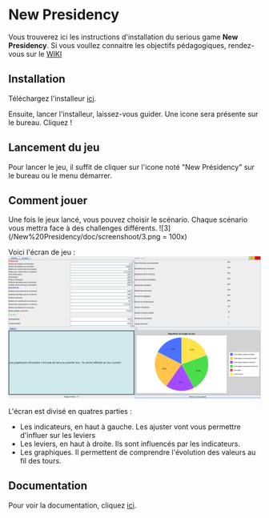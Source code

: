 # New Presidency

Vous trouverez ici les instructions d'installation du serious game **New Presidency**. Si vous voullez connaitre les objectifs pédagogiques, rendez-vous sur le [WIKI](https://git.unistra.fr/t3-2019-2020-derousseaux-van-der-spurt-treyer/t432_haj19_t3_a/wikis/Home)

## Installation

Téléchargez l'installeur [ici](https://drive.google.com/open?id=1xwtgvAz6DKtvrD04qUCSNwk4ynImR3ui).

Ensuite, lancer l'installeur, laissez-vous guider. Une icone sera présente sur le bureau. Cliquez !

## Lancement du jeu

Pour lancer le jeu, il suffit de cliquer sur l'icone noté "New Présidency" sur le bureau ou le menu démarrer.

## Comment jouer

Une fois le jeux lancé, vous pouvez choisir le scénario.
Chaque scénario vous mettra face à des challenges différents.
![3](/New%20Presidency/doc/screenshoot/3.png = 100x)

Voici l'écran de jeu : 
![4](/New%20Presidency/doc/screenshoot/4.png)

L'écran est divisé en quatres parties :
- Les indicateurs, en haut à gauche. Les ajuster vont vous permettre d'influer sur les leviers
- Les leviers, en haut à droite. Ils sont influencés par les indicateurs.
- Les graphiques. Il permettent de comprendre l'évolution des valeurs au fil des tours.

## Documentation

Pour voir la documentation, cliquez [ici](https://drive.google.com/open?id=15c3pm4LEGZK6FB4qEOLHCP0jbJ9DS-4h).